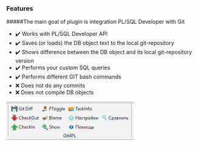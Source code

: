 ### Features
#####The main goal of plugin is integration PL/SQL Developer with Git

- :heavy_check_mark: Works with PL/SQL Developer API
- :heavy_check_mark: Saves (or loads) the DB object text to the local git-repository
- :heavy_check_mark: Shows difference between the DB object and its local git-repository version
- :heavy_check_mark: Performs your custom SQL queries
- :heavy_check_mark: Performs different GIT bash commands
- :x: Does not do any commits
- :x: Does not compile DB objects

![](https://raw.githubusercontent.com/dbobylev/Git4PL/master/screen.png)